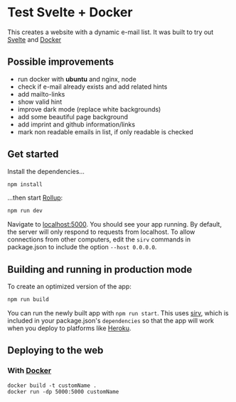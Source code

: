 # Test Svelte + Docker

This creates a website with a dynamic e-mail list. It was built to try out [Svelte](https://svelte.dev/) and [Docker](https://www.docker.com/)

## Possible improvements
- run docker with **ubuntu** and nginx, node
- check if e-mail already exists and add related hints
- add mailto-links
- show valid hint
- improve dark mode (replace white backgrounds)
- add some beautiful page background
- add imprint and github information/links
- mark non readable emails in list, if only readable is checked

## Get started
Install the dependencies...

```bash
npm install
```

...then start [Rollup](https://rollupjs.org):

```bash
npm run dev
```

Navigate to [localhost:5000](http://localhost:5000). You should see your app running. 
By default, the server will only respond to requests from localhost. To allow connections from other computers, edit the `sirv` commands in package.json to include the option `--host 0.0.0.0`.

## Building and running in production mode
To create an optimized version of the app:

```bash
npm run build
```

You can run the newly built app with `npm run start`. This uses [sirv](https://github.com/lukeed/sirv), which is included in your package.json's `dependencies` so that the app will work when you deploy to platforms like [Heroku](https://heroku.com).

## Deploying to the web
### With [Docker](https://www.docker.com/)
```docker
docker build -t customName .
docker run -dp 5000:5000 customName
```